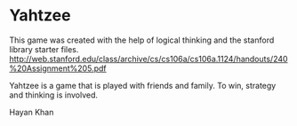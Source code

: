 # Yahtzee

This game was created with the help of logical thinking and the stanford library starter files.
http://web.stanford.edu/class/archive/cs/cs106a/cs106a.1124/handouts/240%20Assignment%205.pdf

Yahtzee is a game that is played with friends and family. To win, strategy and thinking is involved.

Hayan Khan